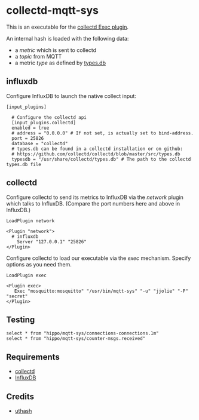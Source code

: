 # collectd-mqtt-sys

This is an executable  for the [collectd Exec plugin](https://collectd.org/documentation/manpages/collectd-exec.5.shtml).

An internal hash is loaded with the following data:

* a _metric_ which is sent to collectd
* a _topic_ from MQTT
* a metric _type_ as defined by [types.db](https://github.com/astro/collectd/blob/master/src/types.db)


## influxdb

Configure InfluxDB to launch the native collect input:

```
[input_plugins]

  # Configure the collectd api
  [input_plugins.collectd]
  enabled = true
  # address = "0.0.0.0" # If not set, is actually set to bind-address.
  port = 25826
  database = "collectd"
  # types.db can be found in a collectd installation or on github:
  # https://github.com/collectd/collectd/blob/master/src/types.db
  typesdb = "/usr/share/collectd/types.db" # The path to the collectd types.db file
```
## collectd

Configure collectd to send its metrics to InfluxDB via the _network_ plugin which talks to InfluxDB. (Compare the port numbers here and above in InfluxDB.)

```
LoadPlugin network

<Plugin "network">
  # influxdb
    Server "127.0.0.1" "25826"
</Plugin>
```

Configure collectd to load our executable via the _exec_ mechanism. Specify options as you need them.

```
LoadPlugin exec

<Plugin exec>
   Exec "mosquitto:mosquitto" "/usr/bin/mqtt-sys" "-u" "jjolie" "-P" "secret"
</Plugin>
```

## Testing

```
select * from "hippo/mqtt-sys/connections-connections.1m"
select * from "hippo/mqtt-sys/counter-msgs.received"
```

## Requirements

* [collectd](http://collectd.org)
* [InfluxDB](http://influxdb.com)

## Credits

* [uthash](http://troydhanson.github.io/uthash/userguide.html)
